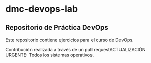 # dmc-devops-lab

## Repositorio de Práctica DevOps

Este repositorio contiene ejercicios para el curso de DevOps.

Contribución realizada a través de un pull requestACTUALIZACIÓN URGENTE: Todos los sistemas operativos.
